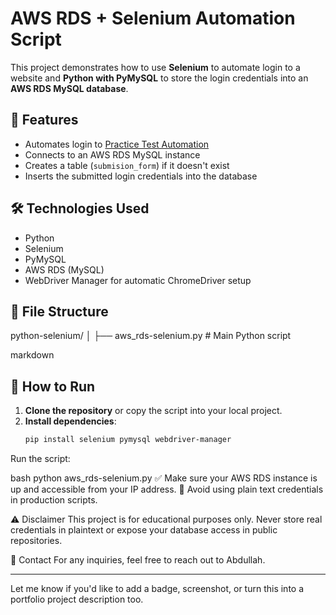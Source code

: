 # AWS RDS + Selenium Automation Script

This project demonstrates how to use **Selenium** to automate login to a website and **Python with PyMySQL** to store the login credentials into an **AWS RDS MySQL database**.

## 📌 Features

- Automates login to [Practice Test Automation](https://practicetestautomation.com/practice-test-login/)
- Connects to an AWS RDS MySQL instance
- Creates a table (`submision_form`) if it doesn't exist
- Inserts the submitted login credentials into the database

## 🛠️ Technologies Used

- Python
- Selenium
- PyMySQL
- AWS RDS (MySQL)
- WebDriver Manager for automatic ChromeDriver setup

## 📁 File Structure

python-selenium/ │ ├── aws_rds-selenium.py # Main Python script

markdown

## 🚀 How to Run

1. **Clone the repository** or copy the script into your local project.
2. **Install dependencies**:
   ```bash
   pip install selenium pymysql webdriver-manager
Run the script:

bash
python aws_rds-selenium.py
✅ Make sure your AWS RDS instance is up and accessible from your IP address. 🔐 Avoid using plain text credentials in production scripts.

⚠️ Disclaimer
This project is for educational purposes only. Never store real credentials in plaintext or expose your database access in public repositories.

📧 Contact
For any inquiries, feel free to reach out to Abdullah.

---

Let me know if you'd like to add a badge, screenshot, or turn this into a portfolio project description too.
